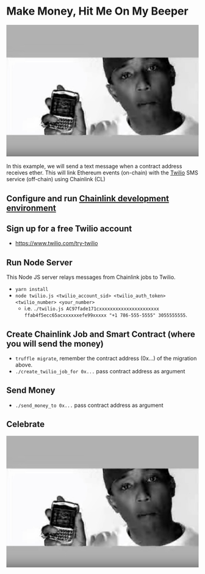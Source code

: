 # Make Money, Hit Me On My Beeper

[![Hit Me On My Beeper](HitMeOnMyBeeper.jpg?raw=true "Hit Me On My Beeper")](https://www.youtube.com/watch?v=-4Wu-zSndlw&t=13s)

In this example, we will send a text message when a contract address receives ether.
This will link Ethereum events (on-chain) with the [Twilio](https://www.twilio.com) SMS service
(off-chain) using Chainlink (CL) 

## Configure and run [Chainlink development environment](../README.md#run-chainlink-development-environment)

## Sign up for a free Twilio account

- https://www.twilio.com/try-twilio

## Run Node Server

This Node JS server relays messages from Chainlink jobs to Twilio.

- `yarn install`
- `node twilio.js <twilio_account_sid> <twilio_auth_token> <twilio_number> <your_number>`
  - i.e. `./twilio.js AC97fade171cxxxxxxxxxxxxxxxxxxxxxx ffab4f5ecc65acxxxxxxefe99xxxxx "+1 786-555-5555" 3055555555`.

## Create Chainlink Job and Smart Contract (where you will send the money)

- `truffle migrate`, remember the contract address (0x...) of the migration above.
- `./create_twilio_job_for 0x...` pass contract address as argument

## Send Money

- `./send_money_to 0x...` pass contract address as argument

## Celebrate

[![Hit Me On My Beeper](HitMeOnMyBeeper.jpg?raw=true "Hit Me On My Beeper")](https://www.youtube.com/watch?v=-4Wu-zSndlw&t=13s)
